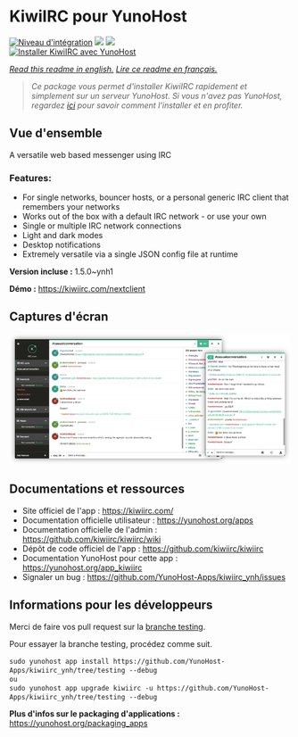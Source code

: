 # KiwiIRC pour YunoHost

[![Niveau d'intégration](https://dash.yunohost.org/integration/kiwiirc.svg)](https://dash.yunohost.org/appci/app/kiwiirc) ![](https://ci-apps.yunohost.org/ci/badges/kiwiirc.status.svg) ![](https://ci-apps.yunohost.org/ci/badges/kiwiirc.maintain.svg)  
[![Installer KiwiIRC avec YunoHost](https://install-app.yunohost.org/install-with-yunohost.svg)](https://install-app.yunohost.org/?app=kiwiirc)

*[Read this readme in english.](./README.md)*
*[Lire ce readme en français.](./README_fr.md)*

> *Ce package vous permet d'installer KiwiIRC rapidement et simplement sur un serveur YunoHost.
Si vous n'avez pas YunoHost, regardez [ici](https://yunohost.org/#/install) pour savoir comment l'installer et en profiter.*

## Vue d'ensemble

A versatile web based messenger using IRC

### Features:

- For single networks, bouncer hosts, or a personal generic IRC client that remembers your networks
- Works out of the box with a default IRC network - or use your own
- Single or multiple IRC network connections
- Light and dark modes
- Desktop notifications
- Extremely versatile via a single JSON config file at runtime


**Version incluse :** 1.5.0~ynh1

**Démo :** https://kiwiirc.com/nextclient

## Captures d'écran

![](./doc/screenshots/screenshot.png)

## Documentations et ressources

* Site officiel de l'app : https://kiwiirc.com/
* Documentation officielle utilisateur : https://yunohost.org/apps
* Documentation officielle de l'admin : https://github.com/kiwiirc/kiwiirc/wiki
* Dépôt de code officiel de l'app : https://github.com/kiwiirc/kiwiirc
* Documentation YunoHost pour cette app : https://yunohost.org/app_kiwiirc
* Signaler un bug : https://github.com/YunoHost-Apps/kiwiirc_ynh/issues

## Informations pour les développeurs

Merci de faire vos pull request sur la [branche testing](https://github.com/YunoHost-Apps/kiwiirc_ynh/tree/testing).

Pour essayer la branche testing, procédez comme suit.
```
sudo yunohost app install https://github.com/YunoHost-Apps/kiwiirc_ynh/tree/testing --debug
ou
sudo yunohost app upgrade kiwiirc -u https://github.com/YunoHost-Apps/kiwiirc_ynh/tree/testing --debug
```

**Plus d'infos sur le packaging d'applications :** https://yunohost.org/packaging_apps
